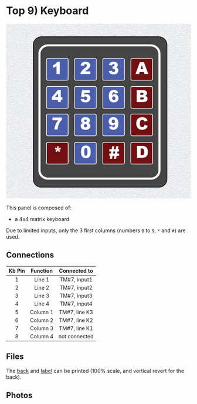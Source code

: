 # Top 9) Keyboard

![panel](T9-design.jpg)

This panel is composed of:
- a 4x4 matrix keyboard

Due to limited inputs, only the 3 first columns (numbers `0` to `9`, `*` and `#`) are used.


## Connections
| Kb Pin | Function | Connected to   |
|:------:|:--------:|:--------------:|
|   1    | Line 1   |  TM#7, input1  |
|   2    | Line 2   |  TM#7, input2  |
|   3    | Line 3   |  TM#7, input3  |
|   4    | Line 4   |  TM#7, input4  |
|   5    | Column 1 |  TM#7, line K3 |
|   6    | Column 2 |  TM#7, line K2 |
|   7    | Column 3 |  TM#7, line K1 |
|   8    | Column 4 |  not connected |


## Files
The [back](T9-back.pdf) and [label](T9-label.pdf) can be printed (100% scale, and vertical revert for the back).


## Photos
